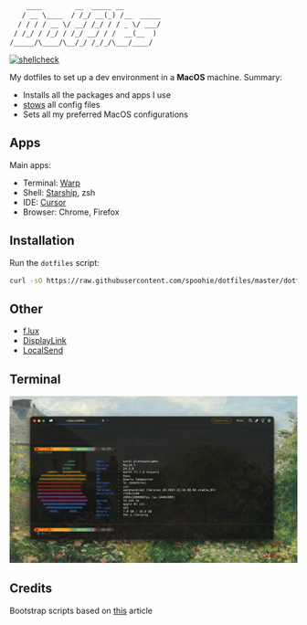 ```
    ____        __  _____ __
   / __ \____  / /_/ __(_) /__  _____
  / / / / __ \/ __/ /_/ / / _ \/ ___/
 / /_/ / /_/ / /_/ __/ / /  __(__  )
/_____/\____/\__/_/ /_/_/\___/____/
```
[![shellcheck](https://github.com/spoohie/dotfiles/actions/workflows/shell.yml/badge.svg)](https://github.com/spoohie/dotfiles/actions/workflows/shell.yml)

My dotfiles to set up a dev environment in a **MacOS** machine.
Summary:
- Installs all the packages and apps I use
- [stows](https://www.gnu.org/software/stow/) all config files
- Sets all my preferred MacOS configurations

## Apps
Main apps:
- Terminal: [Warp](https://www.warp.dev/)
- Shell: [Starship](https://starship.rs/), zsh
- IDE: [Cursor](https://www.cursor.com/)
- Browser: Chrome, Firefox

## Installation
Run the `dotfiles` script:
```sh
curl -sO https://raw.githubusercontent.com/spoohie/dotfiles/master/dotfiles
```

## Other
- [f.lux](https://justgetflux.com/)
- [DisplayLink](https://www.synaptics.com/products/displaylink-graphics/downloads/macos)
- [LocalSend](https://localsend.org/pl)


## Terminal
![Alt text](static/macchina.png?raw=true "Shell")


## Credits
Bootstrap scripts based on [this](https://medium.com/@protiumx/bash-gnu-stow-take-a-walk-while-your-new-macbook-is-being-set-up-351a6f2f9225q) article

